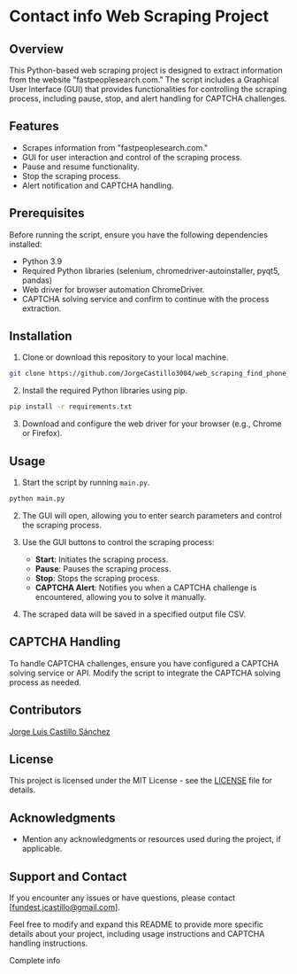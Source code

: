 # Contact info Web Scraping Project

## Overview

This Python-based web scraping project is designed to extract information from the website "fastpeoplesearch.com." The script includes a Graphical User Interface (GUI) that provides functionalities for controlling the scraping process, including pause, stop, and alert handling for CAPTCHA challenges.

## Features

- Scrapes information from "fastpeoplesearch.com."
- GUI for user interaction and control of the scraping process.
- Pause and resume functionality.
- Stop the scraping process.
- Alert notification and CAPTCHA handling.

## Prerequisites

Before running the script, ensure you have the following dependencies installed:

- Python 3.9
- Required Python libraries (selenium, chromedriver-autoinstaller, pyqt5, pandas)
- Web driver for browser automation ChromeDriver.
- CAPTCHA solving service and confirm to continue with the process extraction.

## Installation

1. Clone or download this repository to your local machine.

```bash
git clone https://github.com/JorgeCastillo3004/web_scraping_find_phone_address.git
```

2. Install the required Python libraries using pip.

```bash
pip install -r requirements.txt
```

3. Download and configure the web driver for your browser (e.g., Chrome or Firefox).

## Usage

1. Start the script by running `main.py`.

```bash
python main.py
```

2. The GUI will open, allowing you to enter search parameters and control the scraping process.

3. Use the GUI buttons to control the scraping process:
   - **Start**: Initiates the scraping process.
   - **Pause**: Pauses the scraping process.
   - **Stop**: Stops the scraping process.
   - **CAPTCHA Alert**: Notifies you when a CAPTCHA challenge is encountered, allowing you to solve it manually.

4. The scraped data will be saved in a specified output file CSV.

## CAPTCHA Handling

To handle CAPTCHA challenges, ensure you have configured a CAPTCHA solving service or API. Modify the script to integrate the CAPTCHA solving process as needed.

## Contributors

[Jorge Luis Castillo Sánchez](https://github.com/JorgeCastillo3004)

## License

This project is licensed under the MIT License - see the [LICENSE](LICENSE) file for details.

## Acknowledgments

- Mention any acknowledgments or resources used during the project, if applicable.

## Support and Contact

If you encounter any issues or have questions, please contact [fundest.jcastillo@gmail.com].

Feel free to modify and expand this README to provide more specific details about your project, including usage instructions and CAPTCHA handling instructions.


Complete info
